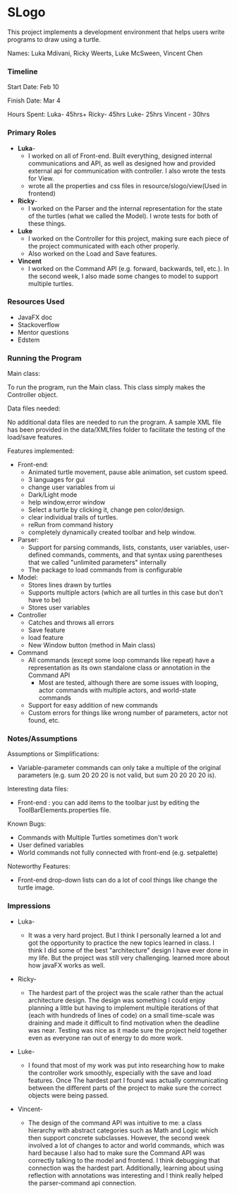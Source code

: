 SLogo
====

This project implements a development environment that helps users write programs to draw using a
turtle.

Names:
Luka Mdivani, Ricky Weerts, Luke McSween, Vincent Chen

### Timeline

Start Date: Feb 10

Finish Date: Mar 4

Hours Spent:
Luka- 45hrs+
Ricky- 45hrs
Luke- 25hrs
Vincent - 30hrs

### Primary Roles

* **Luka**-
    * I worked on all of Front-end. Built everything, designed internal communications and API, as
      well as designed how and provided external api for communication with controller. I also wrote
      the tests for View.
    * wrote all the properties and css files in resource/slogo/view(Used in frontend)
* **Ricky**-
    * I worked on the Parser and the internal representation for the state of the turtles (what we called the Model). I wrote tests for both of these things.
* **Luke**
  * I worked on the Controller for this project, making sure each piece of the project communicated with each other properly.
  * Also worked on the Load and Save features.
* **Vincent**
  * I worked on the Command API (e.g. forward, backwards, tell, etc.). In the second week, I also made some changes to model to support multiple turtles. 

### Resources Used

* JavaFX doc
* Stackoverflow
* Mentor questions
* Edstem

### Running the Program

Main class:

To run the program, run the Main class. This class simply makes the Controller object.

Data files needed:

No additional data files are needed to run the program. A sample 
XML file has been provided in the data/XMLfiles folder to facilitate the testing of the load/save features.

Features implemented:

* Front-end:
    * Animated turtle movement, pause able animation, set custom speed.
    * 3 languages for gui
    * change user variables from ui
    * Dark/Light mode
    * help window,error window
    * Select a turtle by clicking it, change pen color/design.
    * clear individual trails of turtles.
    * reRun from command history
    * completely dynamically created toolbar and help window.
* Parser:
    * Support for parsing commands, lists, constants, user variables, user-defined commands, comments, and that syntax using parentheses that we called "unlimited parameters" internally
    * The package to load commands from is configurable
* Model:
    * Stores lines drawn by turtles
    * Supports multiple actors (which are all turtles in this case but don't have to be)
    * Stores user variables
* Controller 
  * Catches and throws all errors 
  * Save feature 
  * load feature
  * New Window button (method in Main class)
* Command
  * All commands (except some loop commands like repeat) have a representation as its own standalone class or annotation in the Command API
    * Most are tested, although there are some issues with looping, actor commands with multiple actors, and world-state commands
  * Support for easy addition of new commands
  * Custom errors for things like wrong number of parameters, actor not found, etc.

### Notes/Assumptions

Assumptions or Simplifications:

* Variable-parameter commands can only take a multiple of the original parameters (e.g. sum 20 20 20 is not valid, but sum 20 20 20 20 is).

Interesting data files:

* Front-end : you can add items to the toolbar just by editing the ToolBarElements.properties file.

Known Bugs:

  * Commands with Multiple Turtles sometimes don't work
  * User defined variables
  * World commands not fully connected with front-end (e.g. setpalette)

Noteworthy Features:

* Front-end drop-down lists can do a lot of cool things like change the turtle image.

### Impressions

* Luka-
    * It was a very hard project. But I think I personally learned a lot and got the opportunity to
      practice the new topics learned in class. I think I did some of the best "architecture" design
      I have ever done in my life. But the project was still very challenging. learned more about
      how javaFX works as well.
* Ricky-
    * The hardest part of the project was the scale rather than the actual architecture design. The design was something I could enjoy planning a little but having to implement multiple iterations of that (each with hundreds of lines of code) on a small time-scale was draining and made it difficult to find motivation when the deadline was near. Testing was nice as it made sure the project held together even as everyone ran out of energy to do more work.

* Luke-
  * I found that most of my work was put into researching how to make the controller work smoothly, especially with the save and load features. 
  Once The hardest part I found was actually communicating between the different parts of the project to make sure the correct objects were being passed. 

* Vincent-
  * The design of the command API was intuitive to me: a class hierarchy with abstract categories such as Math and Logic which then support concrete subclasses. However, the second week involved a lot of changes to actor and world commands, which was hard because I also had to make sure the Command API was correctly talking to the model and frontend. I think debugging that connection was the hardest part. Additionally, learning about using reflection with annotations was interesting and I think really helped the parser-command api connection. 